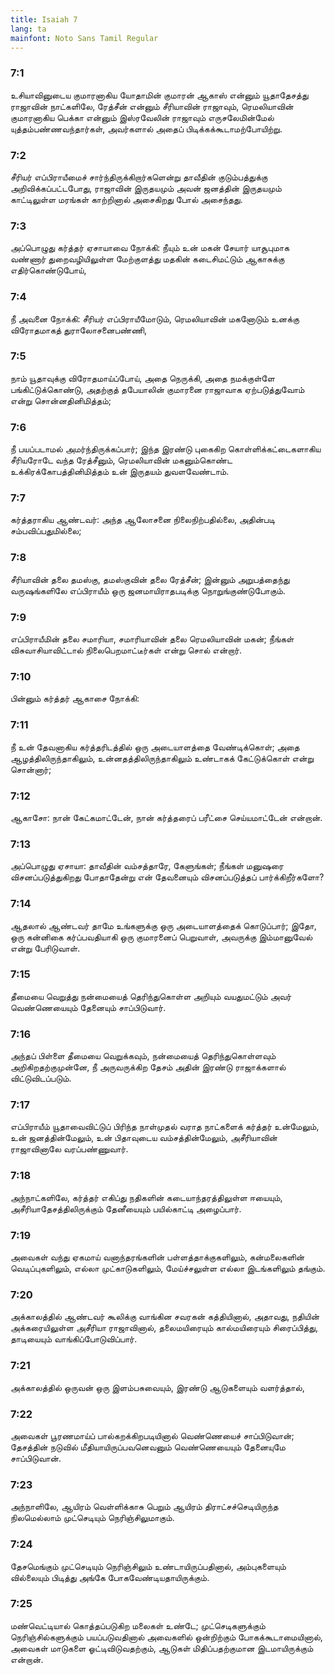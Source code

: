 ```yaml
---
title: Isaiah 7
lang: ta
mainfont: Noto Sans Tamil Regular
---
```


###  7:1

உசியாவினுடைய குமாரனாகிய யோதாமின் குமாரன் ஆகாஸ் என்னும் யூதாதேசத்து ராஜாவின் நாட்களிலே, ரேத்சீன் என்னும் சீரியாவின் ராஜாவும், ரெமலியாவின் குமாரனாகிய பெக்கா என்னும் இஸ்ரவேலின் ராஜாவும் எருசலேமின்மேல் யுத்தம்பண்ணவந்தார்கள், அவர்களால் அதைப் பிடிக்கக்கூடாமற்போயிற்று.

###  7:2

சீரியர் எப்பிராயீமைச் சார்ந்திருக்கிறார்களென்று தாவீதின் குடும்பத்துக்கு அறிவிக்கப்பட்டபோது, ராஜாவின் இருதயமும் அவன் ஜனத்தின் இருதயமும் காட்டிலுள்ள மரங்கள் காற்றினால் அசைகிறது போல் அசைந்தது.

###  7:3

அப்பொழுது கர்த்தர் ஏசாயாவை நோக்கி: நீயும் உன் மகன் சேயார் யாசூபுமாக வண்ணார் துறைவழியிலுள்ள மேற்குளத்து மதகின் கடைசிமட்டும் ஆகாசுக்கு எதிர்கொண்டுபோய்,

###  7:4

நீ அவனை நோக்கி: சீரியர் எப்பிராயீமோடும், ரெமலியாவின் மகனோடும் உனக்கு விரோதமாகத் துராலோசனைபண்ணி,

###  7:5

நாம் யூதாவுக்கு விரோதமாய்ப்போய், அதை நெருக்கி, அதை நமக்குள்ளே பங்கிட்டுக்கொண்டு, அதற்குத் தபேயாலின் குமாரனை ராஜாவாக ஏற்படுத்துவோம் என்று சொன்னதினிமித்தம்;

###  7:6

நீ பயப்படாமல் அமர்ந்திருக்கப்பார்; இந்த இரண்டு புகைகிற கொள்ளிக்கட்டைகளாகிய சீரியரோடே வந்த ரேத்சீனும், ரெமலியாவின் மகனும்கொண்ட உக்கிரக்கோபத்தினிமித்தம் உன் இருதயம் துவளவேண்டாம்.

###  7:7

கர்த்தராகிய ஆண்டவர்: அந்த ஆலோசனை நிலைநிற்பதில்லை, அதின்படி சம்பவிப்பதுமில்லை;

###  7:8

சீரியாவின் தலை தமஸ்கு, தமஸ்குவின் தலை ரேத்சீன்; இன்னும் அறுபத்தைந்து வருஷங்களிலே எப்பிராயீம் ஒரு ஜனமாயிராதபடிக்கு நொறுங்குண்டுபோகும்.

###  7:9

எப்பிராயீமின் தலை சமாரியா, சமாரியாவின் தலை ரெமலியாவின் மகன்; நீங்கள் விசுவாசியாவிட்டால் நிலைபெறமாட்டீர்கள் என்று சொல் என்றார்.

###  7:10

பின்னும் கர்த்தர் ஆகாசை நோக்கி:

###  7:11

நீ உன் தேவனாகிய கர்த்தரிடத்தில் ஒரு அடையாளத்தை வேண்டிக்கொள்; அதை ஆழத்திலிருந்தாகிலும், உன்னதத்திலிருந்தாகிலும் உண்டாகக் கேட்டுக்கொள் என்று சொன்னார்;

###  7:12

ஆகாசோ: நான் கேட்கமாட்டேன், நான் கர்த்தரைப் பரீட்சை செய்யமாட்டேன் என்றான்.

###  7:13

அப்பொழுது ஏசாயா: தாவீதின் வம்சத்தாரே, கேளுங்கள்; நீங்கள் மனுஷரை விசனப்படுத்துகிறது போதாதேன்று என் தேவனையும் விசனப்படுத்தப் பார்க்கிறீர்களோ?

###  7:14

ஆதலால் ஆண்டவர் தாமே உங்களுக்கு ஒரு அடையாளத்தைக் கொடுப்பார்; இதோ, ஒரு கன்னிகை கர்ப்பவதியாகி ஒரு குமாரனைப் பெறுவாள், அவருக்கு இம்மானுவேல் என்று பேரிடுவாள்.

###  7:15

தீமையை வெறுத்து நன்மையைத் தெரிந்துகொள்ள அறியும் வயதுமட்டும் அவர் வெண்ணெயையும் தேனையும் சாப்பிடுவார்.

###  7:16

அந்தப் பிள்ளை தீமையை வெறுக்கவும், நன்மையைத் தெரிந்துகொள்ளவும் அறிகிறதற்குமுன்னே, நீ அருவருக்கிற தேசம் அதின் இரண்டு ராஜாக்களால் விட்டுவிடப்படும்.

###  7:17

எப்பிராயீம் யூதாவைவிட்டுப் பிரிந்த நாள்முதல் வராத நாட்களைக் கர்த்தர் உன்மேலும், உன் ஜனத்தின்மேலும், உன் பிதாவுடைய வம்சத்தின்மேலும், அசீரியாவின் ராஜாவினாலே வரப்பண்ணுவார்.

###  7:18

அந்நாட்களிலே, கர்த்தர் எகிப்து நதிகளின் கடையாந்தரத்திலுள்ள ஈயையும், அசீரியாதேசத்திலிருக்கும் தேனீயையும் பயில்காட்டி அழைப்பார்.

###  7:19

அவைகள் வந்து ஏகமாய் வனாந்தரங்களின் பள்ளத்தாக்குகளிலும், கன்மலைகளின் வெடிப்புகளிலும், எல்லா முட்காடுகளிலும், மேய்ச்சலுள்ள எல்லா இடங்களிலும் தங்கும்.

###  7:20

அக்காலத்தில் ஆண்டவர் கூலிக்கு வாங்கின சவரகன் கத்தியினால், அதாவது, நதியின் அக்கரையிலுள்ள அசீரியா ராஜாவினால், தலைமயிரையும் கால்மயிரையும் சிரைப்பித்து, தாடியையும் வாங்கிப்போடுவிப்பார்.

###  7:21

அக்காலத்தில் ஒருவன் ஒரு இளம்பசுவையும், இரண்டு ஆடுகளையும் வளர்த்தால்,

###  7:22

அவைகள் பூரணமாய்ப் பால்கறக்கிறபடியினால் வெண்ணெயைச் சாப்பிடுவான்; தேசத்தின் நடுவில் மீதியாயிருப்பவனெவனும் வெண்ணெயையும் தேனையுமே சாப்பிடுவான்.

###  7:23

அந்நாளிலே, ஆயிரம் வெள்ளிக்காசு பெறும் ஆயிரம் திராட்சச்செடியிருந்த நிலமெல்லாம் முட்செடியும் நெரிஞ்சிலுமாகும்.

###  7:24

தேசமெங்கும் முட்செடியும் நெரிஞ்சிலும் உண்டாயிருப்பதினால், அம்புகளையும் வில்லையும் பிடித்து அங்கே போகவேண்டியதாயிருக்கும்.

###  7:25

மண்வெட்டியால் கொத்தப்படுகிற மலைகள் உண்டே; முட்செடிகளுக்கும் நெரிஞ்சில்களுக்கும் பயப்படுவதினால் அவைகளில் ஒன்றிற்கும் போகக்கூடாமையினால், அவைகள் மாடுகளை ஓட்டிவிடுவதற்கும், ஆடுகள் மிதிப்பதற்குமான இடமாயிருக்கும் என்றான்.

